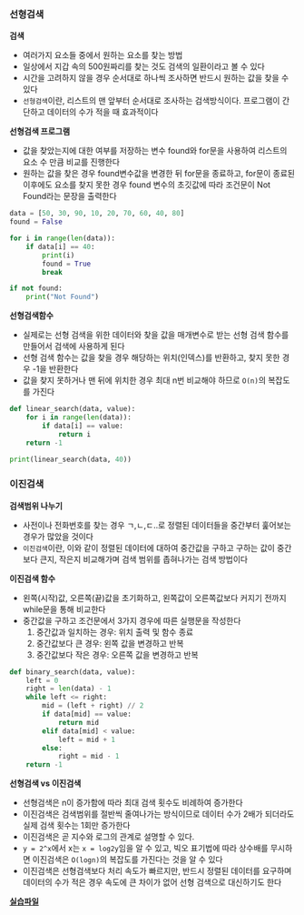 ### 선형검색

**검색**

- 여러가지 요소들 중에서 원하는 요소를 찾는 방법
- 일상에서 지갑 속의 500원짜리를 찾는 것도 검색의 일환이라고 볼 수 있다
- 시간을 고려하지 않을 경우 순서대로 하나씩 조사하면 반드시 원하는 값을 찾을 수 있다
- `선형검색`이란, 리스트의 맨 앞부터 순서대로 조사하는 검색방식이다. 프로그램이 간단하고 데이터의 수가 적을 때 효과적이다

**선형검색 프로그램**

- 값을 찾았는지에 대한 여부를 저장하는 변수 found와 for문을 사용하여 리스트의 요소 수 만큼 비교를 진행한다
- 원하는 값을 찾은 경우 found변수값을 변경한 뒤 for문을 종료하고, for문이 종료된 이후에도 요소를 찾지 못한 경우 found 변수의 초깃값에 따라 조건문이 Not Found라는 문장을 출력한다

```python
data = [50, 30, 90, 10, 20, 70, 60, 40, 80]
found = False

for i in range(len(data)):
    if data[i] == 40:
        print(i)
        found = True
        break

if not found:
    print("Not Found")
```

**선형검색함수**

- 실제로는 선형 검색을 위한 데이터와 찾을 값을 매개변수로 받는 선형 검색 함수를 만들어서 검색에 사용하게 된다
- 선형 검색 함수는 값을 찾을 경우 해당하는 위치(인덱스)를 반환하고, 찾지 못한 경우 -1을 반환한다
- 값을 찾지 못하거나 맨 뒤에 위치한 경우 최대 n번 비교해야 하므로 `O(n)`의 복잡도를 가진다

```python
def linear_search(data, value):
    for i in range(len(data)):
        if data[i] == value:
            return i
    return -1

print(linear_search(data, 40))
```

### 이진검색

**검색범위 나누기**

- 사전이나 전화번호를 찾는 경우 ㄱ,ㄴ,ㄷ..로 정렬된 데이터들을 중간부터 훑어보는 경우가 많았을 것이다
- `이진검색`이란, 이와 같이 정렬된 데이터에 대하여 중간값을 구하고 구하는 값이 중간보다 큰지, 작은지 비교해가며 검색 범위를 좁혀나가는 검색 방법이다

**이진검색 함수**

- 왼쪽(시작)값, 오른쪽(끝)값을 초기화하고, 왼쪽값이 오른쪽값보다 커지기 전까지 while문을 통해 비교한다
- 중간값을 구하고 조건문에서 3가지 경우에 따른 실행문을 작성한다
  1. 중간값과 일치하는 경우: 위치 출력 및 함수 종료
  2. 중간값보다 큰 경우: 왼쪽 값을 변경하고 반복
  3. 중간값보다 작은 경우: 오른쪽 값을 변경하고 반복

```python
def binary_search(data, value):
    left = 0
    right = len(data) - 1
    while left <= right:
        mid = (left + right) // 2
        if data[mid] == value:
            return mid
        elif data[mid] < value:
            left = mid + 1
        else:
            right = mid - 1
    return -1
```

**선형검색 vs 이진검색**

- 선형검색은 n이 증가함에 따라 최대 검색 횟수도 비례하여 증가한다
- 이진검색은 검색범위를 절반씩 줄여나가는 방식이므로 데이터 수가 2배가 되더라도 실제 검색 횟수는 1회만 증가한다
- 이진검색은 곧 지수와 로그의 관계로 설명할 수 있다.
- `y = 2^x`에서 x는 `x = log2y`임을 알 수 있고, 빅오 표기법에 따라 상수배를 무시하면 이진검색은 `O(logn)`의 복잡도를 가진다는 것을 알 수 있다
- 이진검색은 선형검색보다 처리 속도가 빠르지만, 반드시 정렬된 데이터를 요구하며 데이터의 수가 적은 경우 속도에 큰 차이가 없어 선형 검색으로 대신하기도 한다

**[실습파일](point1,2_ex.py)**
